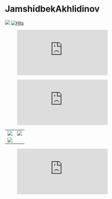 # JamshidbekAkhlidinov

<a href="https://wakatime.com/@d3110f77-d926-4238-8cdc-a8991b6685c0"><img src="https://wakatime.com/badge/user/d3110f77-d926-4238-8cdc-a8991b6685c0.svg"></a>
<a href="https://hits.sh/github.com/jamshidbekakhlidinov/"><img alt="Hits" src="https://hits.sh/github.com/jamshidbekakhlidinov.svg?style=plastic"/></a>

<figure><embed src="https://wakatime.com/share/@jamshidbekakhlidinov/97d7468b-f893-4c34-b43b-07a93fa85586.svg"></embed></figure>

<figure><embed src="https://wakatime.com/share/@jamshidbekakhlidinov/305de534-1b0e-4af3-a3e9-3c41d9317449.svg"></embed></figure>

<table>
  <tr>
    <td>
      <img src="https://github-readme-stats.vercel.app/api?username=jamshidbekakhlidinov&show_icons=true&theme=radical">
    </td>
    <td>
      <img src="https://github-readme-stats.vercel.app/api/top-langs/?username=jamshidbekakhlidinov&layout=compact">
    </td>
  </tr>
  <tr>
    <td colspan=2>
      <img src="https://github-profile-trophy.vercel.app/?username=jamshidbekakhlidinov&column=7&rank=SSS,SS,S,AAA,AA,A,B,C">
    </td>
  </tr>
</table>


<figure><embed src="https://wakatime.com/share/@jamshidbekakhlidinov/f395b733-917f-4795-ac53-1ab1c1001512.svg"></embed></figure>



